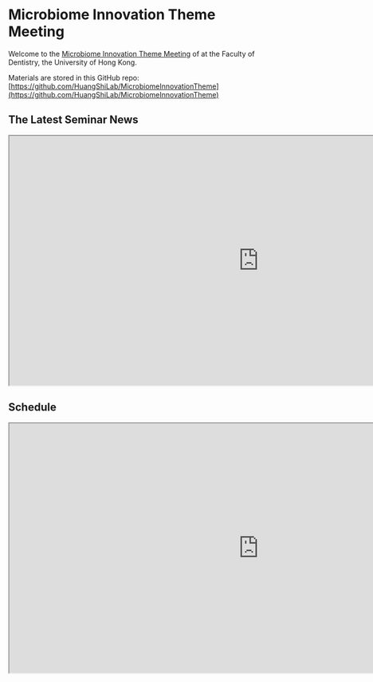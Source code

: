 # Microbiome Innovation Theme Meeting

Welcome to the [Microbiome Innovation Theme Meeting](https://huangshilab.github.io/MicrobiomeInnovationTheme/) of at the Faculty of Dentistry, the University of Hong Kong.

Materials are stored in this GitHub repo: 
[https://github.com/HuangShiLab/MicrobiomeInnovationTheme](https://github.com/HuangShiLab/MicrobiomeInnovationTheme)

## The Latest Seminar News
<iframe width="1000" height="500" src="https://docs.google.com/document/d/e/2PACX-1vTIxpr1rKTeEe5syBlAuCxZYCRNObDUZhF2tuvzVRbTEjyF4-cqtGDxPyvr7rKe-rdhIPKoMrSr2Cdp/pub?embedded=true"></iframe>

## Schedule

<iframe width="1000" height="500" src="https://docs.google.com/spreadsheets/d/e/2PACX-1vQOLaKfAdq6oM7_THqiMHUteM0-GVmcefKsQgfTZtlPlWV6lp710i3UAtgfKgW458Vk6VvbCJZwnh8z/pubhtml"></iframe>

<br/>

